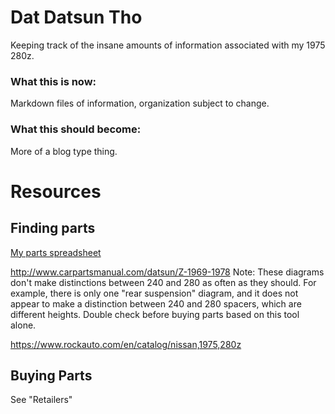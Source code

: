 # Dat Datsun Tho
Keeping track of the insane amounts of information associated with my 1975 280z.

### What this is now:
Markdown files of information, organization subject to change.

### What this should become:
More of a blog type thing.


# Resources

## Finding parts

[My parts spreadsheet](https://docs.google.com/spreadsheets/d/172Xvvz4cczXgi3qgDBq95hPAEpFA_YyH5VNQxtE6SOo)

http://www.carpartsmanual.com/datsun/Z-1969-1978
Note: These diagrams don't make distinctions between 240 and 280 as often as they should. For example, there is only one "rear suspension" diagram, and it does not appear to make a distinction between 240 and 280 spacers, which are different heights. Double check before buying parts based on this tool alone.

https://www.rockauto.com/en/catalog/nissan,1975,280z


## Buying Parts
See "Retailers"